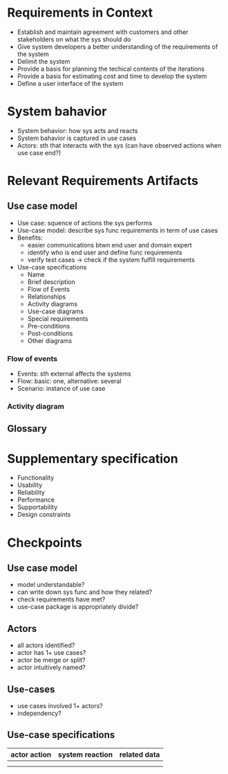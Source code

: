 # Requirements in Context
- Establish and maintain agreement with customers and other stakeholders on what the sys should do
- Give system developers a better understanding of the requirements of the system
- Delimit the system
- Provide a basis for planning the techical contents of the iterations
- Provide a basis for estimating cost and time to develop the system
- Define a user interface of the system

# System bahavior
- System behavior: how sys acts and reacts
- System bahavior is captured in use cases
- Actors: sth that interacts with the sys (can have observed actions when use case end?)

# Relevant Requirements Artifacts
## Use case model
- Use case: squence of actions the sys performs
- Use-case model: describe sys func requirements in term of use cases
- Benefits:
  - easier communications btwn end user and domain expert
  - identify who is end user and define func requirements
  - verify test cases -> check if the system fulfill requirements
- Use-case specifications
  - Name
  - Brief description
  - Flow of Events
  - Relationships
  - Activity diagrams
  - Use-case diagrams
  - Special requirements
  - Pre-conditions
  - Post-conditions
  - Other diagrams

### Flow of events
- Events: sth external affects the systems
- Flow: basic: one, alternative: several
- Scenario: instance of use case

### Activity diagram

## Glossary

# Supplementary specification
- Functionality
- Usability
- Reliability
- Performance
- Supportability
- Design constraints

# Checkpoints
## Use case model
- model understandable?
- can write down sys func and how they related?
- check requirements have met?
- use-case package is appropriately divide?

## Actors
- all actors identified?
- actor has 1+ use cases?
- actor be merge or split?
- actor intuitively named?

## Use-cases
- use cases involved 1+ actors?
- independency?

## Use-case specifications
| actor action | system reaction | related data |
|--------------|-----------------|--------------|
| 			   |				 |				|
|			   |				 |				|




